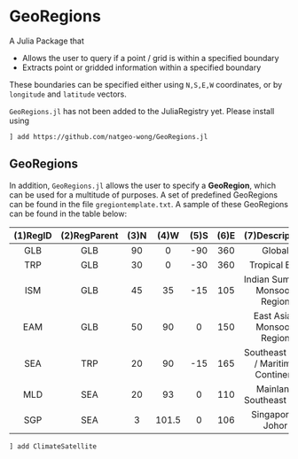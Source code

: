 # GeoRegions

A Julia Package that
* Allows the user to query if a point / grid is within a specified boundary
* Extracts point or gridded information within a specified boundary

These boundaries can be specified either using `N,S,E,W` coordinates, or by `longitude` and
`latitude` vectors.

`GeoRegions.jl` has not been added to the JuliaRegistry yet.  Please install using
```
] add https://github.com/natgeo-wong/GeoRegions.jl
```

## GeoRegions

In addition, `GeoRegions.jl` allows the user to specify a **GeoRegion**, which can be used for a multitude of purposes.  A set of predefined GeoRegions can be found in the file `gregiontemplate.txt`.  A sample of these GeoRegions can be found in the table below:

| (1)RegID | (2)RegParent | (3)N | (4)W | (5)S | (6)E | (7)Description |
| :---: | :---: | :---: | :---: | :---: | :---: | :---: |
| GLB | GLB | 90 | 0 | -90 | 360 | Global |
| TRP | GLB | 30 | 0 | -30 | 360 | Tropical Belt |
| ISM | GLB | 45 | 35 | -15 | 105 | Indian Summer Monsoon Region |
| EAM | GLB | 50 | 90 | 0 | 150 | East Asian Monsoon Region |
| SEA | TRP | 20 | 90 | -15 | 165 | Southeast Asia / Maritime Continent |
| MLD | SEA | 20 | 93 | 0 | 110 | Mainland Southeast Asia |
| SGP | SEA | 3 | 101.5 | 0 | 106 | Singapore / Johor |


```
] add ClimateSatellite
```
